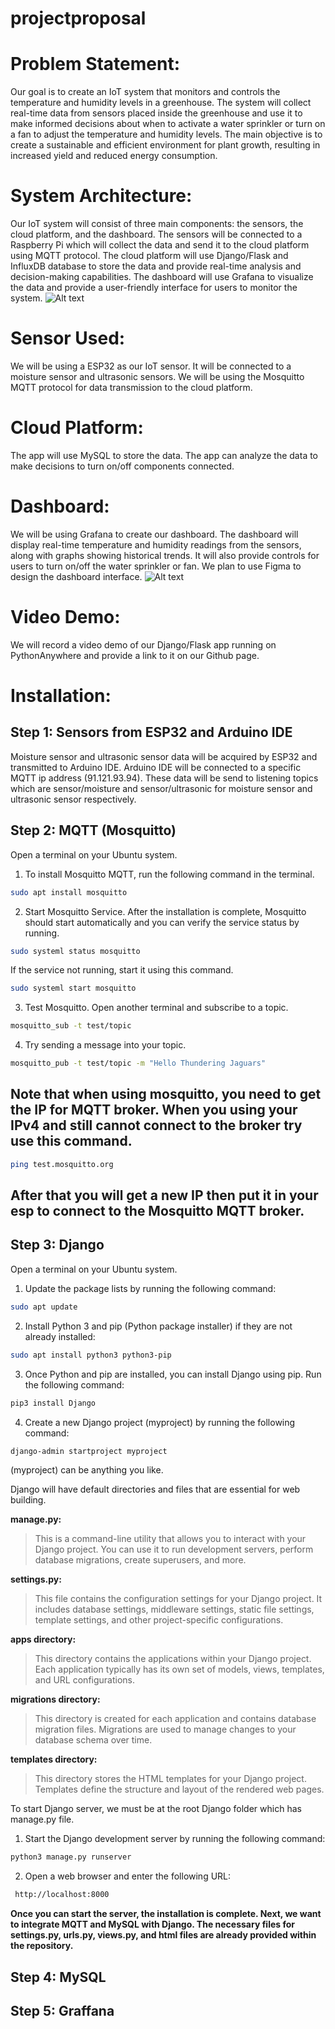 # projectproposal
# Problem Statement: 
Our goal is to create an IoT system that monitors and controls the temperature and humidity levels in a greenhouse. The system will collect real-time data from sensors placed inside the greenhouse and use it to make informed decisions about when to activate a water sprinkler or turn on a fan to adjust the temperature and humidity levels. The main objective is to create a sustainable and efficient environment for plant growth, resulting in increased yield and reduced energy consumption.
# System Architecture:
Our IoT system will consist of three main components: the sensors, the cloud platform, and the dashboard. The sensors will be connected to a Raspberry Pi which will collect the data and send it to the cloud platform using MQTT protocol. The cloud platform will use Django/Flask and InfluxDB database to store the data and provide real-time analysis and decision-making capabilities. The dashboard will use Grafana to visualize the data and provide a user-friendly interface for users to monitor the system.
![Alt text](https://github.com/amirulsyahmiii/projectproposal/blob/main/Github%20repo/1.png)

# Sensor Used:
We will be using a ESP32 as our IoT sensor. It will be connected to a moisture sensor and ultrasonic sensors. We will be using the Mosquitto MQTT protocol for data transmission to the cloud platform.
# Cloud Platform:
The app will use MySQL to store the data. The app can analyze the data to make decisions to turn on/off components connected.
# Dashboard:
We will be using Grafana to create our dashboard. The dashboard will display real-time temperature and humidity readings from the sensors, along with graphs showing historical trends. It will also provide controls for users to turn on/off the water sprinkler or fan. We plan to use Figma to design the dashboard interface.
![Alt text](https://github.com/amirulsyahmiii/projectproposal/blob/main/software/soft%20dashboard.PNG)

# Video Demo:
We will record a video demo of our Django/Flask app running on PythonAnywhere and provide a link to it on our Github page.

# Installation:
## Step 1: Sensors from ESP32 and Arduino IDE
Moisture sensor and ultrasonic sensor data will be acquired by ESP32 and transmitted to Arduino IDE. Arduino IDE will be connected to a specific MQTT ip address (91.121.93.94). These data will be send to listening topics which are sensor/moisture and sensor/ultrasonic for moisture sensor and ultrasonic sensor respectively.

## Step 2: MQTT (Mosquitto)
Open a terminal on your Ubuntu system.

1. To install Mosquitto MQTT, run the following command in the terminal.

```bash
sudo apt install mosquitto
```

2. Start Mosquitto Service. After the installation is complete, Mosquitto should start automatically and you can verify the service status by running.
```bash
sudo systeml status mosquitto
```
If the service not running, start it using this command.
```bash
sudo systeml start mosquitto
```
3. Test Mosquitto. Open another terminal and subscribe to a topic.
```bash
mosquitto_sub -t test/topic
```
4. Try sending a message into your topic.
```bash
mosquitto_pub -t test/topic -m "Hello Thundering Jaguars"
```

## Note that when using mosquitto, you need to get the IP for MQTT broker. When you using your IPv4 and still cannot connect to the broker try use this command.
```bash
ping test.mosquitto.org
```
## After that you will get a new IP then put it in your esp to connect to the Mosquitto MQTT broker.

## Step 3: Django
Open a terminal on your Ubuntu system.

1. Update the package lists by running the following command:

```bash
sudo apt update
```
2. Install Python 3 and pip (Python package installer) if they are not already installed:

```bash
sudo apt install python3 python3-pip
```
3. Once Python and pip are installed, you can install Django using pip. Run the following command:

```bash
pip3 install Django
```
4. Create a new Django project (myproject) by running the following command:

```bash
django-admin startproject myproject
```
(myproject) can be anything you like.

Django will have default directories and files that are essential for web building.

**manage.py:**
>This is a command-line utility that allows you to interact with your Django project. You can use it to run development servers, perform database migrations, create superusers, and more.

**settings.py:**
> This file contains the configuration settings for your Django project. It includes database settings, middleware settings, static file settings, template settings, and other project-specific configurations.

**apps directory:**
> This directory contains the applications within your Django project. Each application typically has its own set of models, views, templates, and URL configurations.

**migrations directory:**
> This directory is created for each application and contains database migration files. Migrations are used to manage changes to your database schema over time.

**templates directory:**
> This directory stores the HTML templates for your Django project. Templates define the structure and layout of the rendered web pages.

To start Django server, we must be at the root Django folder which has manage.py file.

1. Start the Django development server by running the following command:

```bash
python3 manage.py runserver
```
2. Open a web browser and enter the following URL:
```bash
 http://localhost:8000
```
**Once you can start the server, the installation is complete. Next, we want to integrate MQTT and MySQL with Django. The necessary files for settings.py, urls.py, views.py, and html files are already provided within the repository.**

## Step 4: MySQL

## Step 5: Graffana
